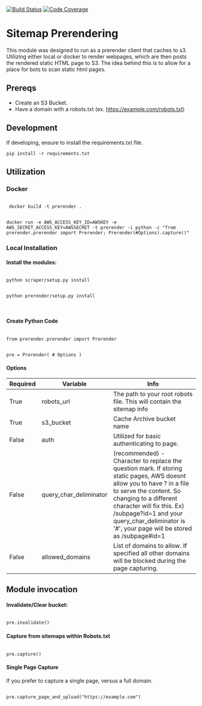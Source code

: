 [![Build Status](https://travis-ci.com/danquack/Sitemap-Prerendering-S3.svg?branch=master)](https://travis-ci.com/danquack/Sitemap-Prerendering-S3)
[![Code Coverage](https://codecov.io/gh/danquack/Sitemap-Prerendering-S3/branch/master/graph/badge.svg)](https://codecov.io/gh/danquack/Sitemap-Prerendering-S3)

# Sitemap Prerendering
This module was designed to run as a prerender client that caches to s3. Utilizing either local or docker to render webpages, which are then posts the rendered static HTML page to S3. The idea behind this is to allow for a place for bots to scan static html pages.

## Prereqs
- Create an S3 Bucket. 
- Have a domain with a robots.txt (ex. https://example.com/robots.txt)

## Development

If developing, ensure to install the requirements.txt file.

<code>pip install -r requirements.txt</code>


## Utilization
### Docker
<code>
 docker build -t prerender .
 
 docker run -e AWS_ACCESS_KEY_ID=AWSKEY -e AWS_SECRET_ACCESS_KEY=AWSSECRET -t prerender -i python -c "from prerender.prerender import Prerender; Prerender(#Options).capture()"
</code>

### Local Installation
#### Install the modules:

<code>
python scraper/setup.py install

python prerender/setup.py install
</code>

<br>

#### Create Python Code
<code>
from prerender.prerender import Prerender

pre = Prerender(
    # Options
)</code>


#### Options
<table>
  <thead>
    <th>
      Required
    </th>
    <th>
      Variable
    </th>
    <th>
      Info
    </th>
  </thead>
  <tr>
    <td>
      True
    </td>
    <td>
      robots_url
    </td>
    <td>
      The path to your root robots file. This will contain the sitemap info
    </td>
  </tr>
  <tr>
    <td>
      True
    </td>
    <td>
      s3_bucket
    </td>
    <td>
      Cache Archive bucket name
    </td>
  </tr>
    <tr>
    <td>
      False
    </td>
    <td>
      auth
    </td>
    <td>
      Utilized for basic authenticating to page.
    </td>
  </tr>
    </tr>
    <tr>
    <td>
      False
    </td>
    <td>
      query_char_deliminator
    </td>
    <td>
      (recommended) - Character to replace the question mark. 
      If storing static pages, AWS doesnt allow you to have ? in a file to serve the content. So changing to a different character will fix this.
      Ex) /subpage?id=1 and your query_char_deliminator is '#', your page will be stored as /subpage#id=1
    </td>
  </tr>
  <tr>
    <td>
      False
    </td>
    <td>
      allowed_domains
    </td>
    <td>
      List of domains to allow. If specified all other domains will be blocked during the page capturing.
    </td>
  </tr>
</table>



## Module invocation
#### Invalidate/Clear bucket:

<code>
pre.invalidate()
</code>

#### Capture from sitemaps within Robots.txt

<code>
pre.capture()
</code>

#### Single Page Capture
If you prefer to capture a single page, versus a full domain.

<code>
pre.capture_page_and_upload("https://example.com")
</code>

